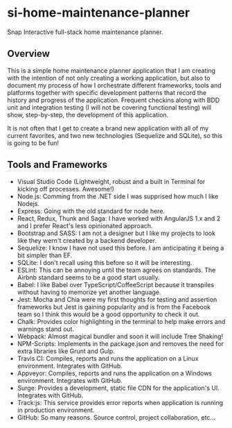 # si-home-maintenance-planner

Snap Interactive full-stack home maintenance planner.

## Overview

This is a simple home maintenance planner application that I am creating with the intention
of not only creating a working application, but also to document my process of how I orchestrate
different frameworks, tools and platforms together with specific development patterns that record 
the history and progress of the application. Frequent checkins along with BDD unit and integration 
testing (I will not be covering functional testing) will show, step-by-step, the development of this
application.    

It is not often that I get to create a brand new application with all of my current favorites, and two new 
technologies (Sequelize and SQLite), so this is going to be fun!

## Tools and Frameworks
- Visual Studio Code (Lightweight, robust and a built in Terminal for kicking off processes. Awesome!)
- Node.js: Comming from the .NET side I was supprised how much I like Nodejs.
- Express: Going with the old standard for node here.
- React, Redux, Thunk and Saga: I have worked with AngularJS 1.x and 2 and I prefer React's less opinionated approach.
- Bootstrap and SASS: I am not a designer but I like my projects to look like they wern't created by a backend developer.
- Sequelize: I know I have not used this before. I am anticipating it being a bit simpler than EF.
- SQLite: I don't recall using this before so it will be interesting.
- ESLint: This can be annoying until the team agrees on standards. The Airbnb standard seems to be a good start usually.
- Babel: I like Babel over TypeScript/CoffeeScript because it transpiles without having to memorize yet another language.
- Jest: Mocha and Chia were my first thoughts for testing and assertion frameworks but Jest is gaining popularity and is from the Facebook team so I think this would be a good opportunity to check it out.
- Chalk: Provides color highlighting in the terminal to help make errors and warnings stand out.
- Webpack: Almost magical bundler and soon it will include Tree Shaking!
- NPM-Scripts: Implements in the package.json and removes the need for extra libraries like Grunt and Gulp.
- Travis CI: Compiles, reports and runs the application on a Linux environment. Integrates with GitHub. 
- Appveyor: Compiles, reports and runs the application on a Windows environment. Integrates with GitHub.
- Surge: Provides a development, static file CDN for the application's UI. Integrates with GitHub. 
- Track:js: This service provides error reports when application is running in production environment.
- GitHub: So many reasons. Source control, project collaboration, etc...  
